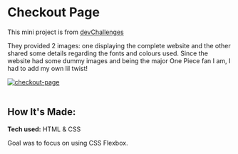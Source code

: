 # Checkout Page
This mini project is from <a href="http://devchallenges.io" target="_blank">devChallenges</a>

They provided 2 images: one displaying the complete website and the other shared some details regarding the fonts and colours used. Since the website had some dummy images and being the major One Piece fan I am, I had to add my own lil twist!

<a href="https://ibb.co/TKrS8pX"><img src="https://i.ibb.co/mvSwq1s/checkout-page.png" alt="checkout-page" border="0"></a><br /><a target='_blank' href='https://usefulwebtool.com/'></a><br />

## How It's Made:

**Tech used:** HTML & CSS

Goal was to focus on using CSS Flexbox.
